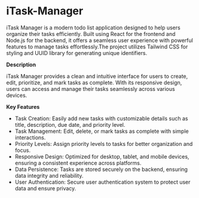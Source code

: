 # iTask-Manager

iTask Manager is a modern todo list application designed to help users organize their tasks efficiently. Built using React for the frontend and Node.js for the backend, it offers a seamless user experience with powerful features to manage tasks effortlessly.The project utilizes Tailwind CSS for styling and UUID library for generating unique identifiers.

**Description**

iTask Manager provides a clean and intuitive interface for users to create, edit, prioritize, and mark tasks as complete. With its responsive design, users can access and manage their tasks seamlessly across various devices.

**Key Features**

* Task Creation: Easily add new tasks with customizable details such as title, description, due date, and priority level.
* Task Management: Edit, delete, or mark tasks as complete with simple interactions.
* Priority Levels: Assign priority levels to tasks for better organization and focus.
* Responsive Design: Optimized for desktop, tablet, and mobile devices, ensuring a consistent experience across platforms.
* Data Persistence: Tasks are stored securely on the backend, ensuring data integrity and reliability.
* User Authentication: Secure user authentication system to protect user data and ensure privacy.
